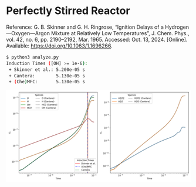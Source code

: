 # Perfectly Stirred Reactor

Reference: G. B. Skinner and G. H. Ringrose, “Ignition Delays of a Hydrogen—Oxygen—Argon Mixture at Relatively Low Temperatures”, J. Chem. Phys., vol. 42, no. 6, pp. 2190–2192, Mar. 1965. Accessed: Oct. 13, 2024. [Online]. Available: https://doi.org/10.1063/1.1696266.

```bash
$ python3 analyze.py
Induction Times ([OH] >= 1e-6):
 + Skinner et al.: 5.200e-05 s
 + Cantera:        5.130e-05 s
 + (Che)MFC:       5.130e-05 s
```

![Result](result.png)